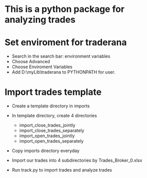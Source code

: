# This is a python package for analyzing trades

# Set enviroment for traderana

- Search in the search bar: environment variables
- Choose Advanced
- Choose Enviroment Variables
- Add D:\myLib\traderana to PYTHONPATH for user.

# Import trades template

- Create a template directory in imports

- In template directory, create 4 directories

   - import_close_trades_jointly
   - import_close_trades_separately
   - import_open_trades_jointly
   - import_open_trades_separately

- Copy imports directory everyday 

- Import our trades into 4 subdirectories by Trades_Broker_0.xlsx

- Run track.py to import trades and analyze trades

